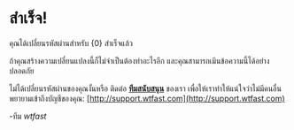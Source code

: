 # สำเร็จ!
คุณได้เปลี่ยนรหัสผ่านสำหรับ {0} สำเร็จแล้ว

ถ้าคุณสร้างความเปลี่ยนแปลงนี้ก็ไม่จำเป็นต้องทำอะไรอีก และคุณสามารถเมินข้อความนี้ได้อย่างปลอดภัย

ไม่ได้เปลี่ยนรหัสผ่านของคุณงั้นหรือ ติดต่อ [**ทีมสนับสนุน**](http://support.wtfast.com) ของเรา  เพื่อให้เราทำให้แน่ใจว่าไม่มีคนอื่นพยายามเข้าถึงบัญชีของคุณ: [http://support.wtfast.com](http://support.wtfast.com)

-ทีม *wtfast*
